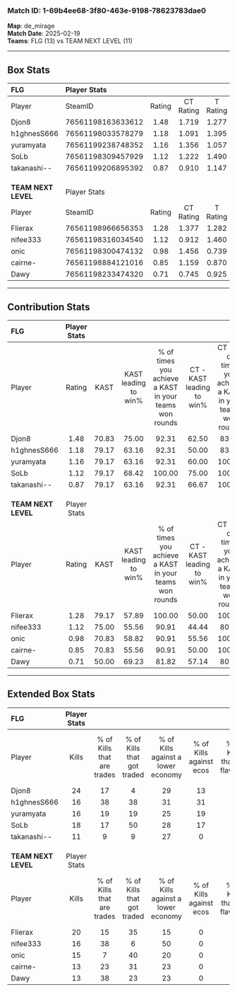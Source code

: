 ### Match ID: 1-69b4ee68-3f80-463e-9198-78623783dae0  
**Map**: de_mirage  
**Match Date**: 2025-02-19  
**Teams**: FLG (13) vs TEAM NEXT LEVEL (11)  

---  

## Box Stats  

| **FLG**             | Player Stats      |        |           |          |       |      |       |         |        |      |     |
| :- | :- | :-: | :-: | :-: | :-: | :-: | :-: | :-: | :-: | :-: | :-: |
| Player              | SteamID           | Rating | CT Rating | T Rating | KAST  | ADR  | Kills | Assists | Deaths | K/D  | HS% |
| Djon8               | 76561198163633612 |  1.48  |   1.719   |  1.277   | 70.83 | 93.0 |  24   |    2    |   12   | 2.00 | 37  |
| h1ghnesS666         | 76561198033578279 |  1.18  |   1.091   |  1.395   | 79.17 | 71.2 |  16   |    5    |   13   | 1.23 | 43  |
| yuramyata           | 76561199238748352 |  1.16  |   1.356   |  1.057   | 79.17 | 74.8 |  16   |    4    |   14   | 1.14 | 43  |
| SoLb                | 76561198309457929 |  1.12  |   1.222   |  1.490   | 79.17 | 77.7 |  18   |    7    |   20   | 0.90 | 55  |
| takanashi--         | 76561199206895392 |  0.87  |   0.910   |  1.147   | 79.17 | 68.7 |  11   |    9    |   19   | 0.58 | 63  |
|                     |                   |        |           |          |       |      |       |         |        |      |     |
|                     |                   |        |           |          |       |      |       |         |        |      |     |
|                     |                   |        |           |          |       |      |       |         |        |      |     |
| **TEAM NEXT LEVEL** | Player Stats      |        |           |          |       |      |       |         |        |      |     |
| Player              | SteamID           | Rating | CT Rating | T Rating | KAST  | ADR  | Kills | Assists | Deaths | K/D  | HS% |
| Flierax             | 76561198966656353 |  1.28  |   1.377   |  1.282   | 79.17 | 76.3 |  20   |    2    |   15   | 1.33 | 40  |
| nifee333            | 76561198316034540 |  1.12  |   0.912   |  1.460   | 75.00 | 71.0 |  16   |    4    |   14   | 1.14 | 31  |
| onic                | 76561198300474132 |  0.98  |   1.456   |  0.739   | 70.83 | 72.3 |  15   |    8    |   18   | 0.83 | 53  |
| cairne-             | 76561198884121016 |  0.85  |   1.159   |  0.870   | 70.83 | 62.9 |  13   |    6    |   19   | 0.68 | 46  |
| Dawy                | 76561198233474320 |  0.71  |   0.745   |  0.925   | 50.00 | 76.7 |  13   |    4    |   20   | 0.65 | 69  |
---  

## Contribution Stats  

| **FLG**             | Player Stats |       |                      |                                                        |                           |                                                             |                          |                                                            |
| :- | :-: | :-: | :-: | :-: | :-: | :-: | :-: | :-: |
| Player              |    Rating    | KAST  | KAST leading to win% | % of times you achieve a KAST in your teams won rounds | CT - KAST leading to win% | CT - % of times you achieve a KAST in your teams won rounds | T - KAST leading to win% | T - % of times you achieve a KAST in your teams won rounds |
| Djon8               |     1.48     | 70.83 |        75.00         |                         92.31                          |           62.50           |                            83.33                            |          87.50           |                           100.00                           |
| h1ghnesS666         |     1.18     | 79.17 |        63.16         |                         92.31                          |           50.00           |                            83.33                            |          77.78           |                           100.00                           |
| yuramyata           |     1.16     | 79.17 |        63.16         |                         92.31                          |           60.00           |                           100.00                            |          66.67           |                           85.71                            |
| SoLb                |     1.12     | 79.17 |        68.42         |                         100.00                         |           75.00           |                           100.00                            |          63.64           |                           100.00                           |
| takanashi--         |     0.87     | 79.17 |        63.16         |                         92.31                          |           66.67           |                           100.00                            |          60.00           |                           85.71                            |
|                     |              |       |                      |                                                        |                           |                                                             |                          |                                                            |
|                     |              |       |                      |                                                        |                           |                                                             |                          |                                                            |
|                     |              |       |                      |                                                        |                           |                                                             |                          |                                                            |
| **TEAM NEXT LEVEL** | Player Stats |       |                      |                                                        |                           |                                                             |                          |                                                            |
| Player              |    Rating    | KAST  | KAST leading to win% | % of times you achieve a KAST in your teams won rounds | CT - KAST leading to win% | CT - % of times you achieve a KAST in your teams won rounds | T - KAST leading to win% | T - % of times you achieve a KAST in your teams won rounds |
| Flierax             |     1.28     | 79.17 |        57.89         |                         100.00                         |           50.00           |                           100.00                            |          66.67           |                           100.00                           |
| nifee333            |     1.12     | 75.00 |        55.56         |                         90.91                          |           44.44           |                            80.00                            |          66.67           |                           100.00                           |
| onic                |     0.98     | 70.83 |        58.82         |                         90.91                          |           55.56           |                           100.00                            |          62.50           |                           83.33                            |
| cairne-             |     0.85     | 70.83 |        55.56         |                         90.91                          |           50.00           |                           100.00                            |          62.50           |                           83.33                            |
| Dawy                |     0.71     | 50.00 |        69.23         |                         81.82                          |           57.14           |                            80.00                            |          83.33           |                           83.33                            |
---  

## Extended Box Stats  

| **FLG**             | Player Stats |                            |                            |                                    |                         |                              |                                 |        |                             |                                     |                          |                               |                            |
| :- | :-: | :-: | :-: | :-: | :-: | :-: | :-: | :-: | :-: | :-: | :-: | :-: | :-: |
| Player              |    Kills     | % of Kills that are trades | % of Kills that got traded | % of Kills against a lower economy | % of Kills against ecos | % of Kills that are flawless | % of Kills that are close duels | Deaths | % of Deaths that get traded | % of Deaths against a lower economy | % of Deaths against ecos | % of Deaths that are flawless | % of Deaths that are close |
| Djon8               |      24      |             17             |             4              |                 29                 |           13            |              67              |                4                |   12   |             17              |                  8                  |            0             |              75               |             0              |
| h1ghnesS666         |      16      |             38             |             38             |                 31                 |           31            |              63              |                0                |   13   |             23              |                  8                  |            0             |              77               |             15             |
| yuramyata           |      16      |             19             |             19             |                 25                 |           19            |              88              |                0                |   14   |             14              |                 14                  |            7             |              57               |             7              |
| SoLb                |      18      |             17             |             50             |                 28                 |           17            |              56              |                6                |   20   |             35              |                 20                  |            10            |              80               |             0              |
| takanashi--         |      11      |             9              |             9              |                 27                 |            0            |              55              |                0                |   19   |             37              |                 16                  |            5             |              63               |             5              |
|                     |              |                            |                            |                                    |                         |                              |                                 |        |                             |                                     |                          |                               |                            |
|                     |              |                            |                            |                                    |                         |                              |                                 |        |                             |                                     |                          |                               |                            |
|                     |              |                            |                            |                                    |                         |                              |                                 |        |                             |                                     |                          |                               |                            |
| **TEAM NEXT LEVEL** | Player Stats |                            |                            |                                    |                         |                              |                                 |        |                             |                                     |                          |                               |                            |
| Player              |    Kills     | % of Kills that are trades | % of Kills that got traded | % of Kills against a lower economy | % of Kills against ecos | % of Kills that are flawless | % of Kills that are close duels | Deaths | % of Deaths that get traded | % of Deaths against a lower economy | % of Deaths against ecos | % of Deaths that are flawless | % of Deaths that are close |
| Flierax             |      20      |             15             |             35             |                 15                 |            0            |              70              |                5                |   15   |             13              |                 13                  |            0             |              80               |             0              |
| nifee333            |      16      |             38             |             6              |                 50                 |            0            |              63              |                6                |   14   |             21              |                  0                  |            0             |              50               |             0              |
| onic                |      15      |             7              |             40             |                 20                 |            0            |              87              |                0                |   18   |             28              |                 17                  |            0             |              67               |             0              |
| cairne-             |      13      |             23             |             31             |                 23                 |            0            |              69              |                8                |   19   |             32              |                 16                  |            0             |              68               |             11             |
| Dawy                |      13      |             38             |             23             |                 23                 |            0            |              62              |                8                |   20   |             20              |                 15                  |            0             |              55               |             0              |
